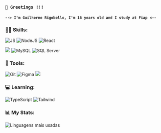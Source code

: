 
### `👋 Greetings !!!`
####  `--> I'm Guilherme Rigobello, I'm 16 years old and I study at Fiap <-- `

 ### 👨‍💻 Skills: 


![JS](https://img.shields.io/badge/JavaScript-323330?style=for-the-badge&logo=javascript&logoColor=F7DF1E&color=1f1f1f)
![NodeJS](https://img.shields.io/badge/node.js-6DA55F?style=for-the-badge&logo=node.js&logoColor=white&color=1f1f1f)
![React](https://img.shields.io/badge/React-20232A?style=for-the-badge&logo=react&logoColor=61DAFB&color=1f1f1f)




![](https://img.shields.io/badge/MongoDB-4EA94B?style=for-the-badge&logo=mongodb&logoColor=white&color=1f1f1f)
![MySQL](https://img.shields.io/badge/MySQL-00000F?style=for-the-badge&logo=mysql&logoColor=007ACC&color=1f1f1f)
![SQL Server](https://img.shields.io/badge/SQL%20Server-CC2927?style=for-the-badge&logo=microsoft-sql-server&logoColor=white&color=1f1f1f)


### 🔧 Tools:


![Git](https://img.shields.io/badge/GIT-E44C30?style=for-the-badge&logo=git&logoColor=white&color=1f1f1f)
![Figma](https://img.shields.io/badge/Figma-696969?style=for-the-badge&logo=figma&logoColor=figma&color=1f1f1f)
![](https://img.shields.io/badge/Bootstrap-563D7C?style=for-the-badge&logo=bootstrap&logoColor=white&color=1f1f1f)

### 💻 Learning:

![TypeScript](https://img.shields.io/badge/typescript-1f1f1f?style=for-the-badge&logo=typescript&logoColor=007ACC)
![Tailwind](https://img.shields.io/badge/Tailwind-38B2AC?style=for-the-badge&logo=tailwind-css&logoColor=38B2AC&color=1f1f1f)



### 📊 My Stats:
![Linguagens mais usadas](https://github-readme-stats.vercel.app/api/top-langs/?username=Guilherme-Rigobello&layout=compact&theme=omni&bg_border_color=2f2f2f&cache_seconds=1800
)





